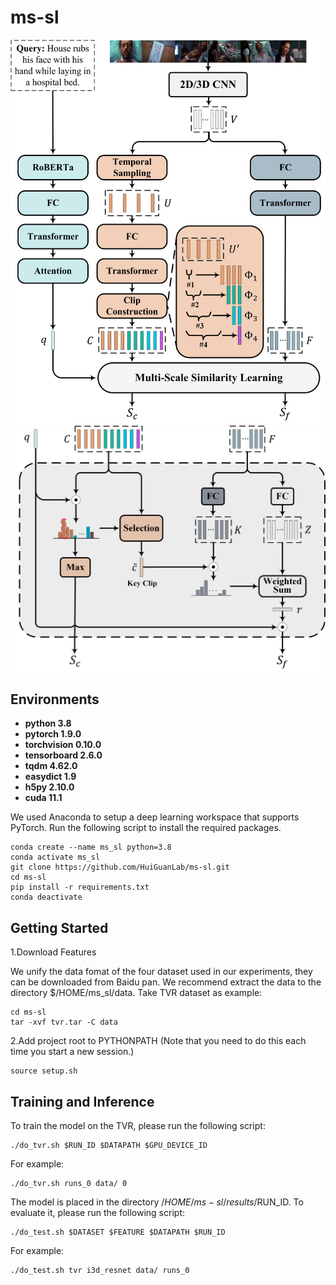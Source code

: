 # ms-sl
<img src="https://github.com/HuiGuanLab/ms-sl/blob/main/figures/pvr.png" width="600px">
<img src="https://github.com/HuiGuanLab/ms-sl/blob/main/figures/ms-sl.png" width="600px">

## Environments 
* **python 3.8**
* **pytorch 1.9.0**
* **torchvision 0.10.0**
* **tensorboard 2.6.0**
* **tqdm 4.62.0**
* **easydict 1.9**
* **h5py 2.10.0**
* **cuda 11.1**

We used Anaconda to setup a deep learning workspace that supports PyTorch. Run the following script to install the required packages.
```
conda create --name ms_sl python=3.8
conda activate ms_sl
git clone https://github.com/HuiGuanLab/ms-sl.git
cd ms-sl
pip install -r requirements.txt
conda deactivate
```

## Getting Started

1.Download Features

We unify the data fomat of the four dataset used in our experiments, they can be downloaded from Baidu pan.
We recommend extract the data to the directory $/HOME/ms_sl/data. Take TVR dataset as example:
```
cd ms-sl
tar -xvf tvr.tar -C data
```

2.Add project root to PYTHONPATH (Note that you need to do this each time you start a new session.)

```
source setup.sh
```

## Training and Inference


To train the model on the TVR, please run the following script:

```
./do_tvr.sh $RUN_ID $DATAPATH $GPU_DEVICE_ID
```
For example:
```
./do_tvr.sh runs_0 data/ 0
```
The model is placed in the directory $/HOME/ms-sl/results/$RUN_ID. To evaluate it, please run the following script:
```
./do_test.sh $DATASET $FEATURE $DATAPATH $RUN_ID
```
For example:
```
./do_test.sh tvr i3d_resnet data/ runs_0
```
